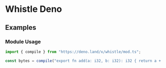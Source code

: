 # Whistle Deno

## Examples

### Module Usage

```ts
import { compile } from "https://deno.land/x/whistle/mod.ts";

const bytes = compile("export fn add(a: i32, b: i32): i32 { return a + b }");
```
